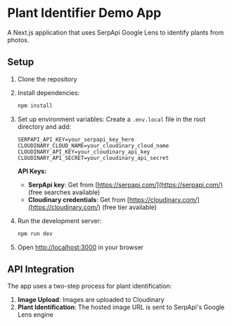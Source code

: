 # Plant Identifier Demo App

A Next.js application that uses SerpApi Google Lens to identify plants from photos.

## Setup

1. Clone the repository
2. Install dependencies:
   ```bash
   npm install
   ```

3. Set up environment variables:
   Create a `.env.local` file in the root directory and add:
   ```
   SERPAPI_API_KEY=your_serpapi_key_here
   CLOUDINARY_CLOUD_NAME=your_cloudinary_cloud_name
   CLOUDINARY_API_KEY=your_cloudinary_api_key
   CLOUDINARY_API_SECRET=your_cloudinary_api_secret
   ```
   
   **API Keys:**
   - **SerpApi key**: Get from [https://serpapi.com/](https://serpapi.com/) (free searches available)
   - **Cloudinary credentials**: Get from [https://cloudinary.com/](https://cloudinary.com/) (free tier available)

4. Run the development server:
   ```bash
   npm run dev
   ```

5. Open [http://localhost:3000](http://localhost:3000) in your browser

## API Integration

The app uses a two-step process for plant identification:

1. **Image Upload**: Images are uploaded to Cloudinary
2. **Plant Identification**: The hosted image URL is sent to SerpApi's Google Lens engine
